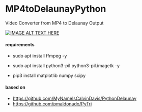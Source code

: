# MP4toDelaunayPython
Video Converter from MP4 to Delaunay Output

[![IMAGE ALT TEXT HERE](https://img.youtube.com/vi/cu44mofENR8/0.jpg)](https://www.youtube.com/watch?v=cu44mofENR8)


#### requirements 
* sudo apt install ffmpeg -y
* sudo apt install python3-pil python3-pil.imagetk -y

* pip3 install matplotlib numpy scipy


#### based on 
* https://github.com/MyNameIsCalvinDavis/PythonDelaunay
* https://github.com/pmaldonado/PyTri
